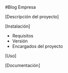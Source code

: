#Blog Empresa

[Descripción del proyecto]

[Instalación]
- Requisitos
- Versión
- Encargados del proyecto

[Uso]

[Documentación]
